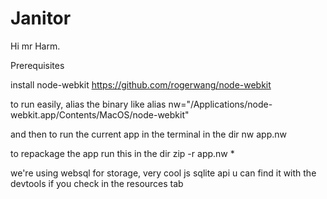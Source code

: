 # Janitor

Hi mr Harm.

Prerequisites

install node-webkit
https://github.com/rogerwang/node-webkit

to run easily, alias the binary like
alias nw="/Applications/node-webkit.app/Contents/MacOS/node-webkit"

and then to run the current app in the terminal in the dir
nw app.nw

to repackage the app run this in the dir
zip -r app.nw *

we're using websql for storage, very cool js sqlite api
u can find it with the devtools if you check in the resources tab

